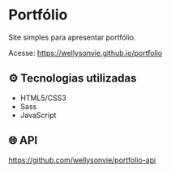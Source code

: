 # Portfólio

Site simples para apresentar portfólio.<br>

Acesse: https://wellysonvie.github.io/portfolio

## ⚙️ Tecnologias utilizadas

- HTML5/CSS3
- Sass
- JavaScript

## 🌐 API

https://github.com/wellysonvie/portfolio-api
